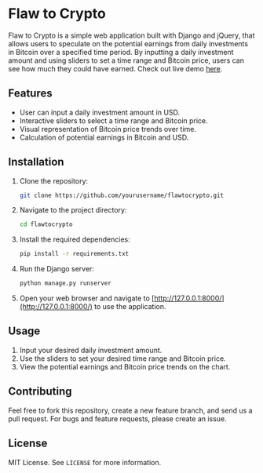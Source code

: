 # Flaw to Crypto

Flaw to Crypto is a simple web application built with Django and jQuery, that allows users to speculate on the potential earnings from daily investments in Bitcoin over a specified time period. By inputting a daily investment amount and using sliders to set a time range and Bitcoin price, users can see how much they could have earned. Check out live demo [here](http://artman.pythonanywhere.com/flaws).

## Features

- User can input a daily investment amount in USD.
- Interactive sliders to select a time range and Bitcoin price.
- Visual representation of Bitcoin price trends over time.
- Calculation of potential earnings in Bitcoin and USD.

## Installation

1. Clone the repository:
    ```bash
    git clone https://github.com/yourusername/flawtocrypto.git
    ```
2. Navigate to the project directory:
    ```bash
    cd flawtocrypto
    ```
3. Install the required dependencies:
    ```bash
    pip install -r requirements.txt
    ```
4. Run the Django server:
    ```bash
    python manage.py runserver
    ```
5. Open your web browser and navigate to [http://127.0.0.1:8000/](http://127.0.0.1:8000/) to use the application.

## Usage

1. Input your desired daily investment amount.
2. Use the sliders to set your desired time range and Bitcoin price.
3. View the potential earnings and Bitcoin price trends on the chart.

## Contributing

Feel free to fork this repository, create a new feature branch, and send us a pull request. For bugs and feature requests, please create an issue.

## License

MIT License. See `LICENSE` for more information.
